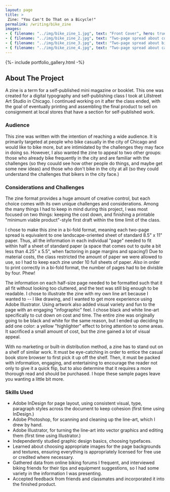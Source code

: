 ```yaml
---
layout: page
title: >
 Zine: "You Can't Do That on a Bicycle!"
permalink: /writing/bike_zine
images:
- { filename: "../img/bike_zine_1.jpg", text: "Front Cover", hero: true}
- { filename: "../img/bike_zine_2.jpg", text: "Two-page spread about cold-weather biking"}
- { filename: "../img/bike_zine_3.jpg", text: "Two-page spread about biking in the rain or snow"}
- { filename: "../img/bike_zine_4.jpg", text: "Two-page spread about carrying cargo"}
---
```


{%- include portfolio_gallery.html -%}

## About The Project
A zine is a term for a self-published mini magazine or booklet. This one was created for a digital typography and self-publishing class I took at Lillstreet Art Studio in Chicago. I continued working on it after the class ended, with the goal of eventually printing and assembling the final product to sell on consignment at local stores that have a section for self-published work.

### Audience
This zine was written with the intention of reaching a wide audience. It is primarily targeted at people who bike casually in the city of Chicago and would like to bike more, but are intimidated by the challenges they may face in doing so. However, I also wanted the zine to appeal to two other groups: those who already bike frequently in the city and are familiar with the challenges (so they couuld see how other people do things, and maybe get some new ideas) and those who don't bike in the city at all (so they could understand the challenges that bikers in the city face.)

### Considerations and Challenges
The zine format provides a huge amount of creative control, but each choice comes with its own unique challenges and considerations. Among the many things I had to keep in mind during this project, I was most focused on two things: keeping the cost down, and finishing a printable "minimum viable product"-style first draft within the time limit of the class.

I chose to make this zine in a bi-fold format, meaning each two-page spread is equivalent to one landscape-oriented sheet of standard 8.5" x 11" paper. Thus, all the information in each individual "page" needed to fit within half a sheet of standard paper (a space that comes out to quite a bit less than 4.25" x 5.5", when factoring in page margins and spacing!) Due to material costs, the class restricted the amount of paper we were allowed to use, so I had to keep each zine under 10 full sheets of paper. _Also_ in order to print correctly in a bi-fold format, the number of pages had to be divisble by four. Phew!

The information on each half-size page needed to be formatted such that it all fit without looking too cluttered, and the text was still big enough to be readable. I chose to illustrate the zine with my own line art because I wanted to -- I like drawing, and I wanted to get more experience using Adobe Illustrator. Using artwork also added visual variety and fun to the page with an engaging "infographic" feel. I chose black and white line-art specifically to cut down on cost and time. The entire zine was originally going to be black and white for the same reason, but I ended up deciding to add one color: a yellow "highlighter" effect to bring attention to some areas. It sacrificed a small amount of cost, but the zine gained a lot of visual appeal.

With no marketing or built-in distribution method, a zine has to stand out on a shelf of similar work. It must be eye-catching in order to entice the casual book store browser to first pick it up off the shelf. Then, it must be packed with information, engaging, and entertaining to encourage the reader not only to give it a quick flip, but to also determine that it requires a more thorough read and should be purchased. I hope these sample pages leave you wanting a little bit more.

### Skills Used
* Adobe InDesign for page layout, using consistent visual, type, paragraph styles across the document to keep cohesion (first time using InDesign.)
* Adobe Photoshop, for scanning and cleaning up the line-art, which I drew by hand.
* Adobe Illustrator, for turning the line-art into vector graphics and editing them (first time using Illustrator.)
* Independently studied graphic design basics, choosing typefaces.
* Learned about choosing appropriate images for the page backgrounds and textures, ensuring everything is appropriately licensed for free use or credited where necessary.
* Gathered data from online biking forums I frequent, and interviewed biking friends for their tips and equipment suggestions, so I had some variety in the information I was presenting.
* Accepted feedback from friends and classmates and incorporated it into the finished product.